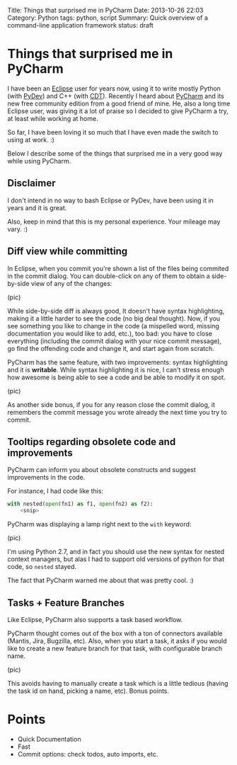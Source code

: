 Title: Things that surprised me in PyCharm
Date: 2013-10-26 22:03
Category: Python
tags: python, script
Summary: Quick overview of a command-line application framework
status: draft

# Things that surprised me in PyCharm #

I have been an [Eclipse](eclipse.org) user for years now, using it to
write mostly Python (with [PyDev](pydev.org)) and C++ (with [CDT](http://www.eclipse.org/cdt/)). 
Recently I heard about [PyCharm](http://www.jetbrains.com/pycharm/)
and its new free community edition from a good friend of mine. He, also a long time Eclipse user,
was giving it a lot of praise so I decided to give PyCharm a try, at least while working
at home.

So far, I have been loving it so much that I have even made the switch to using at work. :)

Below I describe some of the things that surprised me in a very good way
while using PyCharm. 

## Disclaimer ##

I don't intend in no way to bash Eclipse or PyDev, have been using it in years and it is great. 

Also, keep in mind that this is my personal experience. Your mileage may vary. :)

## Diff view while committing ##

In Eclipse, when you commit you're shown a list of the files being commited 
in the commit dialog. You can double-click on any of them to obtain a side-by-side
view of any of the changes:

(pic)

While side-by-side diff is always good, It doesn't have syntax highlighting, making it a 
little harder to see the code (no big deal thought). Now, if you see something you like to
change in the code (a mispelled word, missing documentation you would like to add, etc.), too bad:
you have to close everything (including the commit dialog with your nice commit message), go
find the offending code and change it, and start again from scratch.

PyCharm has the same feature, with two improvements: syntax highlighting and it is **writable**.
While syntax highlighting it is nice, I can't stress enough how awesome is being able to see a code
and be able to modify it on spot. 

(pic)

As another side bonus, if you for any reason close the commit dialog, it remembers the commit 
message you wrote already the next time you try to commit.


## Tooltips regarding obsolete code and improvements ##

PyCharm can inform you about obsolete constructs and suggest improvements in the code. 

For instance, I had code like this:

```python
with nested(open(fn1) as f1, open(fn2) as f2):
    <snip>
```

PyCharm was displaying a lamp right next to the `with` keyword:

(pic)

I'm using Python 2.7, and in fact you should use the new syntax for nested context managers, but alas
I had to support old versions of python for that code, so `nested` stayed.

The fact that PyCharm warned me about that was pretty cool. :)


## Tasks + Feature Branches ##

Like Eclipse, PyCharm also supports a task based workflow. 

PyCharm thought comes out of the box with a ton of connectors available 
(Mantis, Jira, Bugzilla, etc). Also, when you start a task, it asks if
you would like to create a new feature branch for that task, with configurable
branch name.

(pic)

This avoids having to manually create a task which is a little tedious (having
the task id on hand, picking a name, etc). Bonus points.

# Points #

* Quick Documentation
* Fast
* Commit options: check todos, auto imports, etc.

